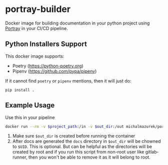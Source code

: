# portray-builder

Docker image for building documentation in your python project using [Portray](https://timothycrosley.github.io/portray/)
in your CI/CD pipeline.

## Python Installers Support

This docker image supports:

- Poetry (https://python-poetry.org)
- Pipenv (https://github.com/pypa/pipenv)

If it cannot find `poetry` or `pipenv` mentions, then it will just do:

```
pip install .
```

## Example Usage

Use this in your pipeline

```bash
docker run --rm -v $project_path:/in -v $out_dir:/out michalmazurek/portray-builder $UID
```

1. Make sure `$out_dir` is created before running the container
2. After docs are generated the `docs` directory in `$out_dir` will be chowned to `$UID`. This is optional. But can be helpful as the directories will be created by root and if you run this script from non-root user like gitlab-runner, then you won't be able to remove it as it will belong to root.
